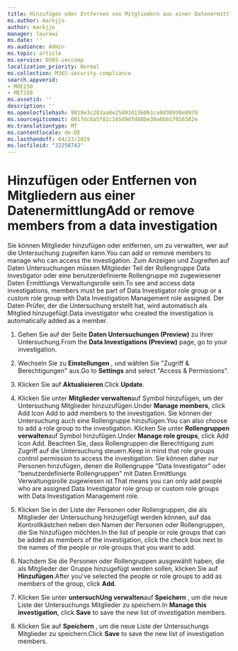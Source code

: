 ```yaml
---
title: Hinzufügen oder Entfernen von Mitgliedern aus einer Datenermittlung
ms.author: markjjo
author: markjjo
manager: laurawi
ms.date: ''
ms.audience: Admin
ms.topic: article
ms.service: O365-seccomp
localization_priority: Normal
ms.collection: M365-security-compliance
search.appverid:
- MOE150
- MET150
ms.assetid: ''
description: ''
ms.openlocfilehash: 9910e3c283aa0e25803d136061ca9d38930e8970
ms.sourcegitcommit: 0017dc6a5f81c165d9dfd88be39a6bb17856582e
ms.translationtype: MT
ms.contentlocale: de-DE
ms.lasthandoff: 04/23/2019
ms.locfileid: "32258742"
---
```

# <a name="add-or-remove-members-from-a-data-investigation"></a><span data-ttu-id="f2bf4-102">Hinzufügen oder Entfernen von Mitgliedern aus einer Datenermittlung</span><span class="sxs-lookup"><span data-stu-id="f2bf4-102">Add or remove members from a data investigation</span></span>

<span data-ttu-id="f2bf4-103">Sie können Mitglieder hinzufügen oder entfernen, um zu verwalten, wer auf die Untersuchung zugreifen kann.</span><span class="sxs-lookup"><span data-stu-id="f2bf4-103">You can add or remove members to manage who can access the investigation.</span></span> <span data-ttu-id="f2bf4-104">Zum Anzeigen und Zugreifen auf Daten Untersuchungen müssen Mitglieder Teil der Rollengruppe Data Investigator oder eine benutzerdefinierte Rollengruppe mit zugewiesener Daten Ermittlungs Verwaltungsrolle sein.</span><span class="sxs-lookup"><span data-stu-id="f2bf4-104">To see and access data investigations, members must be part of Data Investigator role group or a custom role group with Data Investigation Management role assigned.</span></span> <span data-ttu-id="f2bf4-105">Der Daten Prüfer, der die Untersuchung erstellt hat, wird automatisch als Mitglied hinzugefügt.</span><span class="sxs-lookup"><span data-stu-id="f2bf4-105">Data investigator who created the investigation is automatically added as a member.</span></span>

1. <span data-ttu-id="f2bf4-106">Gehen Sie auf der Seite **Daten Untersuchungen (Preview)** zu ihrer Untersuchung.</span><span class="sxs-lookup"><span data-stu-id="f2bf4-106">From the **Data Investigations (Preview)** page, go to your investigation.</span></span>

2. <span data-ttu-id="f2bf4-107">Wechseln Sie zu **Einstellungen** , und wählen Sie "Zugriff & Berechtigungen" aus.</span><span class="sxs-lookup"><span data-stu-id="f2bf4-107">Go to **Settings** and select "Access & Permissions".</span></span>
 
3. <span data-ttu-id="f2bf4-108">Klicken Sie auf **Aktualisieren**.</span><span class="sxs-lookup"><span data-stu-id="f2bf4-108">Click **Update**.</span></span>
 
4. <span data-ttu-id="f2bf4-109">Klicken Sie unter **Mitglieder verwalten**auf Symbol hinzufügen, um der Untersuchung Mitglieder hinzuzufügen.</span><span class="sxs-lookup"><span data-stu-id="f2bf4-109">Under **Manage members**, click Add Icon Add to add members to the investigation.</span></span> <span data-ttu-id="f2bf4-110">Sie können der Untersuchung auch eine Rollengruppe hinzufügen.</span><span class="sxs-lookup"><span data-stu-id="f2bf4-110">You can also choose to add a role group to the investigation.</span></span> <span data-ttu-id="f2bf4-111">Klicken Sie unter **Rollengruppen verwalten**auf Symbol hinzufügen.</span><span class="sxs-lookup"><span data-stu-id="f2bf4-111">Under **Manage role groups**, click Add Icon Add.</span></span> 
     <span data-ttu-id="f2bf4-112">Beachten Sie, dass Rollengruppen die Berechtigung zum Zugriff auf die Untersuchung steuern.</span><span class="sxs-lookup"><span data-stu-id="f2bf4-112">Keep in mind that role groups control permission to access the investigation.</span></span> <span data-ttu-id="f2bf4-113">Sie können daher nur Personen hinzufügen, denen die Rollengruppe "Data Investigator" oder "benutzerdefinierte Rollengruppen" mit Daten Ermittlungs Verwaltungsrolle zugewiesen ist.</span><span class="sxs-lookup"><span data-stu-id="f2bf4-113">That means you can only add people who are assigned Data Investigator role group or custom role groups with Data Investigation Management role.</span></span>
 
5. <span data-ttu-id="f2bf4-114">Klicken Sie in der Liste der Personen oder Rollengruppen, die als Mitglieder der Untersuchung hinzugefügt werden können, auf das Kontrollkästchen neben den Namen der Personen oder Rollengruppen, die Sie hinzufügen möchten.</span><span class="sxs-lookup"><span data-stu-id="f2bf4-114">In the list of people or role groups that can be added as members of the investigation, click the check box next to the names of the people or role groups that you want to add.</span></span>

6. <span data-ttu-id="f2bf4-115">Nachdem Sie die Personen oder Rollengruppen ausgewählt haben, die als Mitglieder der Gruppe hinzugefügt werden sollen, klicken Sie auf **Hinzufügen**.</span><span class="sxs-lookup"><span data-stu-id="f2bf4-115">After you've selected the people or role groups to add as members of the group, click **Add**.</span></span>

7. <span data-ttu-id="f2bf4-116">Klicken Sie unter **untersuchUng verwalten**auf **Speichern** , um die neue Liste der Untersuchungs Mitglieder zu speichern.</span><span class="sxs-lookup"><span data-stu-id="f2bf4-116">In **Manage this investigation**, click **Save** to save the new list of investigation members.</span></span>

8. <span data-ttu-id="f2bf4-117">Klicken Sie auf **Speichern** , um die neue Liste der Untersuchungs Mitglieder zu speichern.</span><span class="sxs-lookup"><span data-stu-id="f2bf4-117">Click **Save** to save the new list of investigation members.</span></span>
